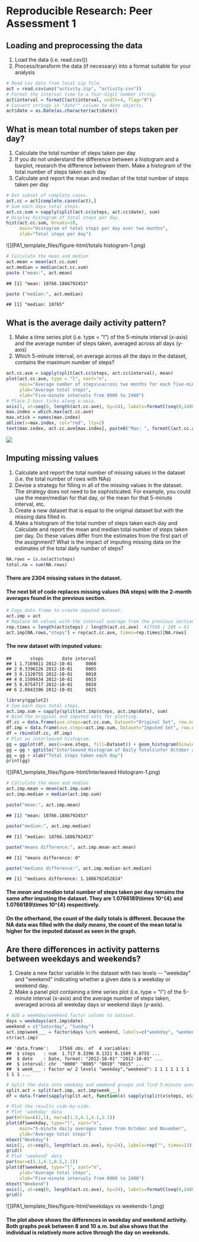 # Reproducible Research: Peer Assessment 1

## Loading and preprocessing the data
1. Load the data (i.e. read.csv())
2. Process/transform the data (if necessary) into a format suitable for your analysis


```r
# Read csv data from local zip file.
act = read.csv(unz("activity.zip", "activity.csv"))
# Format the interval time to a four-digit number string.
act$interval = formatC(act$interval, width=4, flag="0")
# Convert strings in "date"" column to date objects.
act$date = as.Date(as.character(act$date))
```

## What is mean total number of steps taken per day?
1. Calculate the total number of steps taken per day
2. If you do not understand the difference between a histogram and a barplot, research the      difference between them. Make a histogram of the total number of steps taken each day
3. Calculate and report the mean and median of the total number of steps taken per day


```r
# Get subset of complete cases.
act.cc = act[complete.cases(act),]
# Sum each days total steps.
act.cc.sum = sapply(split(act.cc$steps, act.cc$date), sum)
# Display histogram of total steps per day.
hist(act.cc.sum, breaks=10,
     main="Histogram of total steps per day over two months",
     xlab="Total steps per day")
```

![](PA1_template_files/figure-html/totals histogram-1.png) 

```r
# Calculate the mean and median
act.mean = mean(act.cc.sum)
act.median = median(act.cc.sum)
paste ("mean:", act.mean)
```

```
## [1] "mean: 10766.1886792453"
```

```r
paste ("median:", act.median)
```

```
## [1] "median: 10765"
```

## What is the average daily activity pattern?
1. Make a time series plot (i.e. type = "l") of the 5-minute interval (x-axis) and the average number of steps taken, averaged across all days (y-axis)
2. Which 5-minute interval, on average across all the days in the dataset, contains the maximum number of steps?


```r
act.cc.ave = sapply(split(act.cc$steps, act.cc$interval), mean)
plot(act.cc.ave, type = "l", xaxt="n", 
     main="Average number of steps\nacross two months for each five-minute interval",
     ylab="Average total steps",
     xlab="Five-minute intervals from 0000 to 2400")
# Place 2-hour ticks along x-axis.
axis(1, at=seq(0, length(act.cc.ave), by=24), labels=formatC(seq(0,2400,by=200), width=4, flag="0"), las=2)
max.index = which.max(act.cc.ave)
max.xtick = names(max.index)
abline(v=max.index, col="red", lty=2)
text(max.index, act.cc.ave[max.index], paste0("Max: ", formatC(act.cc.ave[max.index], digits=5), " steps"), pos=4)
```

![](PA1_template_files/figure-html/average5min-1.png) 

## Imputing missing values
1. Calculate and report the total number of missing values in the dataset (i.e. the total number of rows with NAs)
2. Devise a strategy for filling in all of the missing values in the dataset. The strategy does not need to be sophisticated. For example, you could use the mean/median for that day, or the mean for that 5-minute interval, etc.
3. Create a new dataset that is equal to the original dataset but with the missing data filled in.
4. Make a histogram of the total number of steps taken each day and Calculate and report the mean and median total number of steps taken per day. Do these values differ from the estimates from the first part of the assignment? What is the impact of imputing missing data on the estimates of the total daily number of steps?


```r
NA.rows = is.na(act$steps)
total.na = sum(NA.rows)
```
#### There are 2304 missing values in the dataset.
#### The next bit of code replaces missing values (NA steps) with the 2-month averages found in the previous section.

```r
# Copy data frame to create imputed dataset.
act.imp = act
# Replace NA values with the interval average from the previous section.
rep.times = length(act$steps) / length(act.cc.ave)  #17568 / 288 = 61
act.imp[NA.rows,"steps"] = rep(act.cc.ave, times=rep.times)[NA.rows]
```
#### The new dataset with imputed values:

```
##       steps       date interval
## 1 1.7169811 2012-10-01     0000
## 2 0.3396226 2012-10-01     0005
## 3 0.1320755 2012-10-01     0010
## 4 0.1509434 2012-10-01     0015
## 5 0.0754717 2012-10-01     0020
## 6 2.0943396 2012-10-01     0025
```


```r
library(ggplot2)
# Sum each days total steps.
act.imp.sum = sapply(split(act.imp$steps, act.imp$date), sum)
# Bind the original and imputed sets for plotting.
df.cc = data.frame(ave.steps=act.cc.sum, Dataset="Original Set", row.names=NULL)
df.imp = data.frame(ave.steps=act.imp.sum, Dataset="Imputed Set", row.names=NULL)
df = rbind(df.cc, df.imp)
# Plot an interleaved histogram.
gg = ggplot(df, aes(x=ave.steps, fill=Dataset)) + geom_histogram(binwidth=2000, position="dodge")
gg = gg + ggtitle("Interleaved Histogram of Daily Totals\nfor October and November")
gg = gg + xlab("Total steps taken each day")
print(gg)
```

![](PA1_template_files/figure-html/Interleaved Histogram-1.png) 

```r
# Calculate the mean and median
act.imp.mean = mean(act.imp.sum)
act.imp.median = median(act.imp.sum)

paste("mean:", act.imp.mean)
```

```
## [1] "mean: 10766.1886792453"
```

```r
paste("median:", act.imp.median)
```

```
## [1] "median: 10766.1886792453"
```

```r
paste("means difference:", act.imp.mean-act.mean)
```

```
## [1] "means difference: 0"
```

```r
paste("medians difference:", act.imp.median-act.median)
```

```
## [1] "medians difference: 1.1886792452824"
```


#### The *mean* and *median* total number of steps taken per day remains the same after imputing the dataset. They are 1.0766189\times 10^{4} and 1.0766189\times 10^{4} respectively. 
#### On the otherhand, the count of the daily totals is different. Because the NA data was filled with the *daily means*, the count of the mean total is higher for the imputed dataset as seen in the graph.

## Are there differences in activity patterns between weekdays and weekends?
1. Create a new factor variable in the dataset with two levels -- "weekday" and "weekend" indicating whether a given date is a weekday or weekend day.
2. Make a panel plot containing a time series plot (i.e. type = "l") of the 5-minute interval (x-axis) and the average number of steps taken, averaged across all weekday days or weekend days (y-axis).


```r
# Add a weekday/weekend factor column to dataset.
days = weekdays(act.imp$date)
weekend = c("Saturday", "Sunday")
act.imp$week___ = factor(days %in% weekend, labels=c("weekday", "weekend"))
str(act.imp)
```

```
## 'data.frame':	17568 obs. of  4 variables:
##  $ steps   : num  1.717 0.3396 0.1321 0.1509 0.0755 ...
##  $ date    : Date, format: "2012-10-01" "2012-10-01" ...
##  $ interval: chr  "0000" "0005" "0010" "0015" ...
##  $ week___ : Factor w/ 2 levels "weekday","weekend": 1 1 1 1 1 1 1 1 1 1 ...
```

```r
# Split the data into weekday and weekend groups and find 5-minute averages for each.
split.act = split(act.imp, act.imp$week___)
df = data.frame(sapply(split.act, function(x) sapply(split(x$steps, x$interval), mean)))

# Plot the results side-by-side.
# Plot 'weekday' data
par(mfrow=c(2,1), mar=c(1.5,4.1,4.1,2.1))
plot(df$weekday, type="l", xaxt="n", 
     main="5-minute daily averages taken from October and November",
     ylab="Average total steps")
mtext("Weekday")
axis(1, at=seq(0, length(act.cc.ave), by=24), labels=rep("", times=13), las=2)
grid()
# Plot 'weekend' data
par(mar=c(5.1,4.1,0.5,2.1))
plot(df$weekend, type="l", xaxt="n", 
     ylab="Average total steps",
     xlab="Five-minute intervals from 0000 to 2400")
mtext("Weekend")
axis(1, at=seq(0, length(act.cc.ave), by=24), labels=formatC(seq(0,2400,by=200), width=4, flag="0"), las=2)
grid()
```

![](PA1_template_files/figure-html/weekdays vs weekends-1.png) 

#### The plot above shows the differences in weekday and weekend activity. Both graphs peak between 8 and 10 a.m. but also shows that the individual is relatively more active through the day on weekends.
